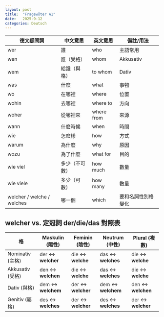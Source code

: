 ```yaml
---
layout: post
title:  "Fragewöter A1"
date:   2025-9-12
categories: Deutsch
---
```


<!-- 流量追蹤 -->
<script src="{{ '/assets/js/momo-script.js' | relative_url }}"></script>

| 德文疑問詞 | 中文意思         | 英文意思           | 備註/用法 |
|------------|----------------|-------------------|-----------|
| wer        | 誰             | who               | 主語常用 |
| wen        | 誰（受格）     | whom              | Akkusativ |
| wem        | 給誰（與格）   | to whom           | Dativ |
| was        | 什麼           | what              | 事物 |
| wo         | 在哪裡         | where             | 位置 |
| wohin      | 去哪裡         | where to          | 方向 |
| woher      | 從哪裡來       | where from        | 來源 |
| wann       | 什麼時候       | when              | 時間 |
| wie        | 怎麼樣         | how               | 方式 |
| warum      | 為什麼         | why               | 原因 |
| wozu       | 為了什麼       | what for          | 目的 |
| wie viel   | 多少（不可數） | how much          | 數量 |
| wie viele  | 多少（可數）   | how many          | 數量 |
| welcher / welche / welches | 哪一個 | which | 要和名詞性別格變化 |

## welcher vs. 定冠詞 der/die/das 對照表

| 格       | Maskulin (陽性)      | Feminin (陰性)       | Neutrum (中性)      | Plural (複數)       |
|----------|---------------------|----------------------|---------------------|---------------------|
| Nominativ (主格) | der  ↔ **welcher** | die  ↔ **welche**   | das  ↔ **welches** | die  ↔ **welche**  |
| Akkusativ (受格) | den  ↔ **welchen** | die  ↔ **welche**   | das  ↔ **welches** | die  ↔ **welche**  |
| Dativ (與格)     | dem  ↔ **welchem** | der  ↔ **welcher**  | dem  ↔ **welchem** | den  ↔ **welchen** |
| Genitiv (屬格)   | des  ↔ **welches** | der  ↔ **welcher**  | des  ↔ **welches** | der  ↔ **welcher** |

